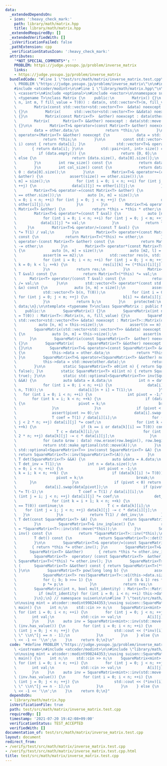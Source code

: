 ```yaml
---
data:
  _extendedDependsOn:
  - icon: ':heavy_check_mark:'
    path: library/math/matrix.hpp
    title: library/math/matrix.hpp
  _extendedRequiredBy: []
  _extendedVerifiedWith: []
  _isVerificationFailed: false
  _pathExtension: cpp
  _verificationStatusIcon: ':heavy_check_mark:'
  attributes:
    '*NOT_SPECIAL_COMMENTS*': ''
    PROBLEM: https://judge.yosupo.jp/problem/inverse_matrix
    links:
    - https://judge.yosupo.jp/problem/inverse_matrix
  bundledCode: "#line 1 \"test/src/math/matrix/inverse_matrix.test.cpp\"\n#define\
    \ PROBLEM \"https://judge.yosupo.jp/problem/inverse_matrix\"\n\n#include <iostream>\n\
    #include <atcoder/modint>\n\n#line 1 \"library/math/matrix.hpp\"\n\n\n\n#include\
    \ <cassert>\n#include <optional>\n#include <vector>\n\nnamespace suisen {\ntemplate\
    \ <typename T>\nclass Matrix {\n    public:\n        Matrix() {}\n        Matrix(int\
    \ n, int m, T fill_value = T(0)) : data(n, std::vector<T>(m, fill_value)) {}\n\
    \        Matrix(const std::vector<std::vector<T>>  &data) noexcept : data(data)\
    \ {}\n        Matrix(      std::vector<std::vector<T>> &&data) noexcept : data(std::move(data))\
    \ {}\n        Matrix(const Matrix<T>  &other) noexcept : data(other.data) {}\n\
    \        Matrix(      Matrix<T> &&other) noexcept : data(std::move(other.data))\
    \ {}\n\n        Matrix<T>& operator=(const Matrix<T> &other) noexcept {\n    \
    \        data = other.data;\n            return *this;\n        }\n        Matrix<T>&\
    \ operator=(Matrix<T> &&other) noexcept {\n            data = std::move(other.data);\n\
    \            return *this;\n        }\n\n        const std::vector<T>& operator[](int\
    \ i) const { return data[i]; }\n              std::vector<T>& operator[](int i)\
    \       { return data[i]; }\n\n        std::pair<int, int> size() const {\n  \
    \          if (data.empty()) {\n                return {0, 0};\n            }\
    \ else {\n                return {data.size(), data[0].size()};\n            }\n\
    \        }\n        int row_size() const {\n            return data.size();\n\
    \        }\n        int col_size() const {\n            return data.empty() ?\
    \ 0 : data[0].size();\n        }\n\n        Matrix<T>& operator+=(const Matrix<T>\
    \ &other) {\n            assert(size() == other.size());\n            auto [n,\
    \ m] = size();\n            for (int i = 0; i < n; ++i) for (int j = 0; j < m;\
    \ ++j) {\n                data[i][j] += other[i][j];\n            }\n        }\n\
    \        Matrix<T>& operator-=(const Matrix<T> &other) {\n            assert(size()\
    \ == other.size());\n            auto [n, m] = size();\n            for (int i\
    \ = 0; i < n; ++i) for (int j = 0; j < m; ++j) {\n                data[i][j] -=\
    \ other[i][j];\n            }\n        }\n        Matrix<T>& operator*=(const\
    \ Matrix<T> &other) {\n            return *this = *this * other;\n        }\n\
    \        Matrix<T>& operator*=(const T &val) {\n            auto [n, m] = size();\n\
    \            for (int i = 0; i < n; ++i) for (int j = 0; j < m; ++j) {\n     \
    \           data[i][j] *= val;\n            }\n            return *this;\n   \
    \     }\n        Matrix<T>& operator/=(const T &val) {\n            return *this\
    \ *= T(1) / val;\n        }\n        Matrix<T> operator+(const Matrix<T> &other)\
    \ const {\n            return Matrix<T>(*this) += other;\n        }\n        Matrix<T>\
    \ operator-(const Matrix<T> &other) const {\n            return Matrix<T>(*this)\
    \ -= other;\n        }\n        Matrix<T> operator*(const Matrix<T> &other) const\
    \ {\n            auto [n, m] = size();\n            auto [m2, l] = other.size();\n\
    \            assert(m == m2);\n            std::vector res(n, std::vector(l, T(0)));\n\
    \            for (int i = 0; i < n; ++i) for (int j = 0; j < m; ++j) for (int\
    \ k = 0; k < l; ++k) {\n                res[i][k] += (*this)[i][j] * other[j][k];\n\
    \            }\n            return res;\n        }\n        Matrix<T> operator*(const\
    \ T &val) const {\n            return Matrix<T>(*this) *= val;\n        }\n  \
    \      Matrix<T> operator/(const T &val) const {\n            return Matrix<T>(*this)\
    \ /= val;\n        }\n\n        std::vector<T> operator*(const std::vector<T>\
    \ &x) const {\n            auto [n, m] = size();\n            assert(m == int(x.size()));\n\
    \            std::vector<T> b(n, T(0));\n            for (int i = 0; i < n; ++i)\
    \ for (int j = 0; j < m; ++j) {\n                b[i] += data[i][j] * x[j];\n\
    \            }\n            return b;\n        }\n    protected:\n        std::vector<std::vector<T>>\
    \ data;\n};\n\ntemplate <typename T>\nclass SquareMatrix : public Matrix<T> {\n\
    \    public:\n        SquareMatrix() {}\n        SquareMatrix(int n, T fill_value\
    \ = T(0)) : Matrix<T>::Matrix(n, n, fill_value) {}\n        SquareMatrix(const\
    \ std::vector<std::vector<T>> &data) noexcept : Matrix<T>::Matrix(data) {\n  \
    \          auto [n, m] = this->size();\n            assert(n == m);\n        }\n\
    \        SquareMatrix(std::vector<std::vector<T>> &&data) noexcept : Matrix<T>::Matrix(std::move(data))\
    \ {\n            auto [n, m] = this->size();\n            assert(n == m);\n  \
    \      }\n        SquareMatrix(const SquareMatrix<T>  &other) noexcept : Matrix<T>::Matrix(other.data)\
    \ {}\n        SquareMatrix(      SquareMatrix<T> &&other) noexcept : Matrix<T>::Matrix(std::move(other.data))\
    \ {}\n\n        SquareMatrix<T>& operator=(const SquareMatrix<T> &other) noexcept\
    \ {\n            this->data = other.data;\n            return *this;\n       \
    \ }\n        SquareMatrix<T>& operator=(SquareMatrix<T> &&other) noexcept {\n\
    \            this->data = std::move(other.data);\n            return *this;\n\
    \        }\n\n        static SquareMatrix<T> e0(int n) { return SquareMatrix<T>(n,\
    \ false); }\n        static SquareMatrix<T> e1(int n) { return SquareMatrix<T>(n,\
    \ true); }\n\n        static std::optional<SquareMatrix<T>> inv(SquareMatrix<T>\
    \ &&A) {\n            auto &data = A.data;\n            int n = data.size();\n\
    \            for (int i = 0; i < n; ++i) {\n                data[i].resize(2 *\
    \ n, T(0));\n                data[i][n + i] = T(1);\n            }\n         \
    \   for (int i = 0; i < n; ++i) {\n                int pivot = -1;\n         \
    \       for (int k = i; k < n; ++k) {\n                    if (data[k][i] != T(0))\
    \ {\n                        pivot = k;\n                        break;\n    \
    \                }\n                }\n                if (pivot < 0) return std::nullopt;\n\
    \                assert(pivot >= 0);\n                data[i].swap(data[pivot]);\n\
    \                T coef = T(1) / data[i][i];\n                for (int j = i;\
    \ j < 2 * n; ++j) data[i][j] *= coef;\n                for (int k = 0; k < n;\
    \ ++k) {\n                    if (k == i or data[k][i] == T(0)) continue;\n  \
    \                  T c = data[k][i];\n                    for (int j = i; j <\
    \ 2 * n; ++j) data[k][j] -= c * data[i][j];\n                }\n            }\n\
    \            for (auto &row : data) row.erase(row.begin(), row.begin() + n);\n\
    \            return std::make_optional(std::move(A));\n        }\n        static\
    \ std::optional<SquareMatrix<T>> inv(const SquareMatrix<T> &A) {\n           \
    \ return SquareMatrix<T>::inv(SquareMatrix<T>(A));\n        }\n        static\
    \ T det(SquareMatrix<T> &&A) {\n            auto &data = A.data;\n           \
    \ T det_inv = T(1);\n            int n = data.size();\n            for (int i\
    \ = 0; i < n; ++i) {\n                int pivot = -1;\n                for (int\
    \ k = i; k < n; ++k) {\n                    if (data[k][i] != T(0)) {\n      \
    \                  pivot = k;\n                        break;\n              \
    \      }\n                }\n                if (pivot < 0) return T(0);\n   \
    \             data[i].swap(data[pivot]);\n                if (pivot != i) det_inv\
    \ *= T(-1);\n                T coef = T(1) / data[i][i];\n                for\
    \ (int j = i; j < n; ++j) data[i][j] *= coef;\n                det_inv *= coef;\n\
    \                for (int k = i + 1; k < n; ++k) {\n                    if (data[k][i]\
    \ == T(0)) continue;\n                    T c = data[k][i];\n                \
    \    for (int j = i; j < n; ++j) data[k][j] -= c * data[i][j];\n             \
    \   }\n            }\n            return T(1) / det_inv;\n        }\n        static\
    \ T det(const SquareMatrix<T> &A) {\n            return SquareMatrix<T>::det(SquareMatrix<T>(A));\n\
    \        }\n        SquareMatrix<T>& inv_inplace() {\n            return *this\
    \ = *SquareMatrix<T>::inv(std::move(*this));\n        }\n        SquareMatrix<T>\
    \ inv() const {\n            return *SquareMatrix<T>::inv(*this);\n        }\n\
    \        T det() const {\n            return SquareMatrix<T>::det(SquareMatrix<T>(*this));\n\
    \        }\n\n        SquareMatrix<T>& operator/=(const SquareMatrix<T>  &other)\
    \       { return *this *= other.inv(); }\n        SquareMatrix<T>& operator/=(\
    \      SquareMatrix<T> &&other)       { return *this *= other.inv_inplace(); }\n\
    \        SquareMatrix<T>  operator/ (const SquareMatrix<T>  &other) const { return\
    \ SquareMatrix<T>(*this) *= other.inv(); }\n        SquareMatrix<T>  operator/\
    \ (      SquareMatrix<T> &&other) const { return SquareMatrix<T>(*this) *= other.inv_inplace();\
    \ }\n\n        SquareMatrix<T> pow(long long b) {\n            assert(b >= 0);\n\
    \            SquareMatrix<T> res(SquareMatrix<T>::e1(this->data.size())), p(*this);\n\
    \            for (; b; b >>= 1) {\n                if (b & 1) res *= p;\n    \
    \            p *= p;\n            }\n            return res;\n        }\n    private:\n\
    \        SquareMatrix(int n, bool mult_identity) : Matrix<T>::Matrix(n) {\n  \
    \          if (mult_identity) for (int i = 0; i < n; ++i) this->data[i][i] = 1;\n\
    \        }\n};\n} // namespace suisen\n\n\n#line 7 \"test/src/math/matrix/inverse_matrix.test.cpp\"\
    \n\nusing mint = atcoder::modint998244353;\nusing suisen::SquareMatrix;\n\nint\
    \ main() {\n    int n;\n    std::cin >> n;\n    SquareMatrix<mint> A(n);\n   \
    \ for (int i = 0; i < n; ++i) {\n        for (int j = 0; j < n; ++j) {\n     \
    \       int val;\n            std::cin >> val;\n            A[i][j] = val;\n \
    \       }\n    }\n    auto inv = SquareMatrix<mint>::inv(std::move(A));\n    if\
    \ (inv.has_value()) {\n        for (int i = 0; i < n; ++i) {\n            for\
    \ (int j = 0; j < n; ++j) {\n                std::cout << (*inv)[i][j].val() <<\
    \ \" \\n\"[j == n - 1];\n            }\n        }\n    } else {\n        std::cout\
    \ << -1 << '\\n';\n    }\n    return 0;\n}\n"
  code: "#define PROBLEM \"https://judge.yosupo.jp/problem/inverse_matrix\"\n\n#include\
    \ <iostream>\n#include <atcoder/modint>\n\n#include \"library/math/matrix.hpp\"\
    \n\nusing mint = atcoder::modint998244353;\nusing suisen::SquareMatrix;\n\nint\
    \ main() {\n    int n;\n    std::cin >> n;\n    SquareMatrix<mint> A(n);\n   \
    \ for (int i = 0; i < n; ++i) {\n        for (int j = 0; j < n; ++j) {\n     \
    \       int val;\n            std::cin >> val;\n            A[i][j] = val;\n \
    \       }\n    }\n    auto inv = SquareMatrix<mint>::inv(std::move(A));\n    if\
    \ (inv.has_value()) {\n        for (int i = 0; i < n; ++i) {\n            for\
    \ (int j = 0; j < n; ++j) {\n                std::cout << (*inv)[i][j].val() <<\
    \ \" \\n\"[j == n - 1];\n            }\n        }\n    } else {\n        std::cout\
    \ << -1 << '\\n';\n    }\n    return 0;\n}"
  dependsOn:
  - library/math/matrix.hpp
  isVerificationFile: true
  path: test/src/math/matrix/inverse_matrix.test.cpp
  requiredBy: []
  timestamp: '2021-07-20 19:42:08+09:00'
  verificationStatus: TEST_ACCEPTED
  verifiedWith: []
documentation_of: test/src/math/matrix/inverse_matrix.test.cpp
layout: document
redirect_from:
- /verify/test/src/math/matrix/inverse_matrix.test.cpp
- /verify/test/src/math/matrix/inverse_matrix.test.cpp.html
title: test/src/math/matrix/inverse_matrix.test.cpp
---
```

